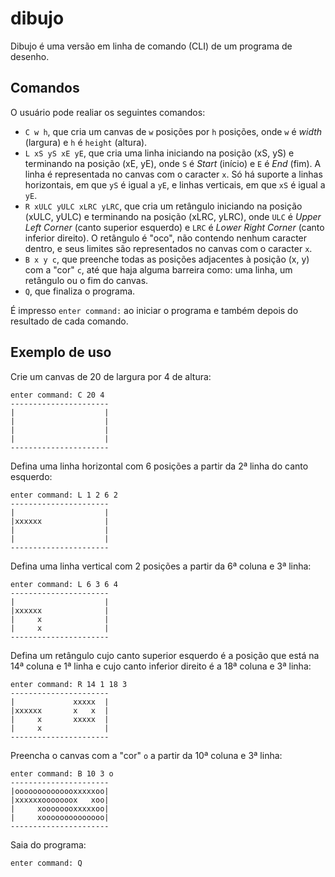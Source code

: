 # dibujo

Dibujo é uma versão em linha de comando (CLI) de um programa de desenho.

## Comandos

O usuário pode realiar os seguintes comandos:

- `C w h`, que cria um canvas de `w` posições por `h` posições, onde `w` é _width_ (largura) e `h` é `height` (altura).
- `L xS yS xE yE`, que cria uma linha iniciando na posição (xS, yS) e terminando na posição (xE, yE), onde `S` é _Start_ (início) e `E` é _End_ (fim). A linha é representada no canvas com o caracter `x`. Só há suporte a linhas horizontais, em que `yS` é igual a `yE`, e linhas verticais, em que `xS` é igual a `yE`.
- `R xULC yULC xLRC yLRC`, que cria um retângulo iniciando na posição (xULC, yULC) e terminando na posição (xLRC, yLRC), onde `ULC` é _Upper Left Corner_ (canto superior esquerdo) e `LRC` é _Lower Right Corner_ (canto inferior direito). O retângulo é "oco", não contendo nenhum caracter dentro, e seus limites são representados no canvas com o caracter `x`.
- `B x y c`, que preenche todas as posições adjacentes à posição (x, y) com a "cor" `c`, até que haja alguma barreira como: uma linha, um retângulo ou o fim do canvas.
- `Q`, que finaliza o programa.

É impresso `enter command:` ao iniciar o programa e também depois do resultado de cada comando.

## Exemplo de uso

Crie um canvas de 20 de largura por 4 de altura:

```
enter command: C 20 4
----------------------
|                    |
|                    |
|                    |
|                    |
----------------------
```

Defina uma linha horizontal com 6 posições a partir da 2ª linha do canto esquerdo:

```
enter command: L 1 2 6 2
----------------------
|                    |
|xxxxxx              |
|                    |
|                    |
----------------------
```

Defina uma linha vertical com 2 posições a partir da 6ª coluna e 3ª linha:

```
enter command: L 6 3 6 4
----------------------
|                    |
|xxxxxx              |
|     x              |
|     x              |
----------------------
```

Defina um retângulo cujo canto superior esquerdo é a posição que está na 14ª coluna e 1ª linha e cujo canto inferior direito é a 18ª coluna e 3ª linha:

```
enter command: R 14 1 18 3
----------------------
|             xxxxx  |
|xxxxxx       x   x  |
|     x       xxxxx  |
|     x              |
----------------------
```

Preencha o canvas com a "cor" `o` a partir da 10ª coluna e 3ª linha:

```
enter command: B 10 3 o
----------------------
|oooooooooooooxxxxxoo|
|xxxxxxooooooox   xoo|
|     xoooooooxxxxxoo|
|     xoooooooooooooo|
----------------------
```

Saia do programa:

```
enter command: Q
```